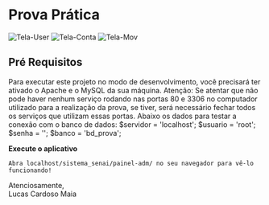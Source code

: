 # Prova Prática
![Tela-User](https://user-images.githubusercontent.com/83316119/122696170-dcc6db80-d218-11eb-8f6d-92b84635be68.PNG)
![Tela-Conta](https://user-images.githubusercontent.com/83316119/122696210-f700b980-d218-11eb-9b85-974a0708694d.PNG)
![Tela-Mov](https://user-images.githubusercontent.com/83316119/122696212-f9631380-d218-11eb-9fa4-2ded92eff30f.PNG)

## Pré Requisitos
Para executar este projeto no modo de desenvolvimento, você precisará ter ativado o Apache e o MySQL da sua máquina.
Atenção: Se atentar que não pode haver nenhum serviço rodando nas portas 80 e 3306 no computador utilizado para a realização da prova, se tiver, será necessário fechar todos os serviços que utilizam essas portas.
Abaixo os dados para testar a conexão com o banco de dados:
$servidor = 'localhost';
$usuario = 'root';
$senha = '';
$banco = 'bd_prova';


**Execute o aplicativo**
```
Abra localhost/sistema_senai/painel-adm/ no seu navegador para vê-lo funcionando!
```

Atenciosamente, <br>
Lucas Cardoso Maia
